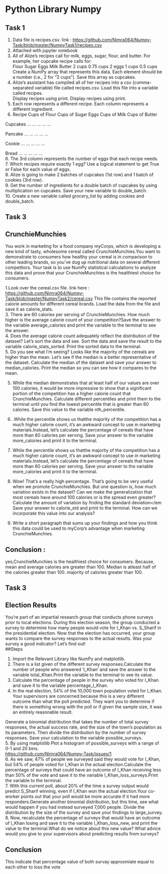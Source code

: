 # Python Library Numpy
## Task 1
1. Data file is recipes.csv. link : https://github.com/Nimra064/Numpy-Task/blob/master/NumpyTask1/recipes.csv  <br>
2. Attached with jupyter notebook <br>
3. All of Alize’s recipes call for milk, eggs, sugar, flour, and butter. For example, her cupcake recipe calls for: <br>
Flour Sugar Eggs Milk Butter 2 cups 0.75 cups 2 eggs 1 cups 0.5 cups Create a NumPy array that represents this data. Each element should be a number (i.e., 2 for “2 cups”). Save this array as cupcakes.<br>
3. Alize’s assistant has compiled all of her recipes into a csv (comma-separated variable) file called recipes.csv. Load this file into a variable called recipes.<br>
Display recipes using print. Display recipes using print.<br>
4. Each row represents a different recipe. Each column represents a different ingredient.<br>
5. Recipe Cups of Flour Cups of Sugar Eggs Cups of Milk Cups of Butter<br>

Cupcakes … … … … … <br>

Pancake … … … … … <br>

Cookie … … … … … <br>

Bread … … … … … <br>
6. The 3rd column represents the number of eggs that each recipe needs. <br>
7. Which recipes require exactly 1 egg? Use a logical statement to get True or False for each value of eggs. <br>
8. Alize is going to make 2 batches of cupcakes (1st row) and 1 batch of cookies (3rd row). <br>
9. Get the number of ingredients for a double batch of cupcakes by using multiplication on cupcakes. Save your new variable to double_batch. <br>
10. Create a new variable called grocery_list by adding cookies and double_batch. <br>


## Task 3
## CrunchieMunchies
You work in marketing for a food company myCorps, which is developing a new kind of tasty, wholesome cereal called CrunchieMunchies.You want to demonstrate to consumers how healthy your cereal is in comparison to other leading brands, so you’ve dug up nutritional data on several different competitors. Your task is to use NumPy statistical calculations to analyze this data and prove that your CrunchieMunchies is the healthiest choice for consumers.<br>

1.Look over the cereal.csv file. link here : https://github.com/Nimra064/Numpy-Task/blob/master/NumpyTask2/cereal.csv  This file contains the reported calorie amounts for different cereal brands. Load the data from the file and save it as calorie_stats.<br>
3. There are 60 calories per serving of CrunchieMunchies. How much higher is the average calorie count of your competition?Save the answer to the variable average_calories and print the variable to the terminal to see the answer. <br>
4. Does the average calorie count adequately reflect the distribution of the dataset? Let’s sort the data and see. Sort the data and save the result to the variable calorie_stats_sorted. Print the sorted data to the terminal. <br>
5. Do you see what I’m seeing? Looks like the majority of the cereals are higher than the mean. Let’s see if the median is a better representative of the dataset.
Calculate the median of the dataset and save your answer to median_calories. Print the median so you can see how it compares to the mean.<br>

5. While the median demonstrates that at least half of our values are over 100 calories, it would be more impressive to show that a significant portion of the competition has a higher calorie count that CrunchieMunchies. Calculate different percentiles and print them to the terminal until you find the lowest percentile that is greater than 60 calories. Save this value to the variable nth_percentile.<br>

6. .While the percentile shows us thatthe majority of the competition has a much higher calorie count, it’s an awkward concept to use in marketing materials.Instead, let’s calculate the percentage of cereals that have more than 60 calories per serving. Save your answer to the variable more_calories and print it to the terminal. <br>

7. While the percentile shows us thatthe majority of the competition has a much higher calorie count, it’s an awkward concept to use in marketing materials.Instead, let’s calculate the percentage of cereals that have more than 60 calories per serving. Save your answer to the variable more_calories and print it to the terminal. <br>

8. Wow! That’s a really high percentage. That’s going to be very useful when we promote CrunchieMunchies. But one question is, how much variation exists in the dataset? Can we make the generalization that most cereals have around 100 calories or is the spread even greater? Calculate the amount of variation by finding the standard deviation</em Save your answer to calorie_std and print to the terminal. How can we incorporate this value into our analysis? <br>

9. Write a short paragraph that sums up your findings and how you think this data could be used to myCorp’s advantage when marketing CrunchieMunchies.<br>
## Conclusion :
yes,CrunchieMunchies is the healthiest choice for consumers. Because, mean and average calories are greater than 100. Median is atleast half of the calories greater than 100. majority of calories greater than 100.

## Task 3
## Election Results
You’re part of an impartial research group that conducts phone surveys prior to local elections. During this election season, the group conducted a survey to determine how many people would vote for I_Khan vs. S_Sharif in the presidential election. Now that the election has occurred, your group wants to compare the survey responses to the actual results. Was your survey a good indicator? Let’s find out! <br> 
##Steps 
1. Import the Relevant Library like NumPy and matplotlib.<br>
2. There is a list given of the different survey responses.Calculate the number of people who answered ‘I_Khan’ and save the answer to the variable total_Khan.Print the variable to the terminal to see its value.<br>
3. Calculate the percentage of people in the survey who voted for I_Khan and save it to the variable percentage_I_Khan.
4. In the real election, 54% of the 10,000 town population voted for I_Khan. Your supervisors are concerned because this is a very different outcome than what the poll predicted. They want you to determine if there is something wrong with the poll or if given the sample size, it was an entirely reasonable result.

Generate a binomial distribution that takes the number of total survey responses, the actual success rate, and the size of the town’s population as its parameters. Then divide the distribution by the number of survey responses. Save your calculation to the variable possible_surveys. <br> 
5. By using matplotlib Plot a histogram of possible_surveys with a range of 0-1 and 20 bins. <br>
https://github.com/Nimra064/Numpy-Task/issues/1 <br>
6. As we saw, 47% of people we surveyed said they would vote for I_Khan, but 54% of people voted for I_Khan in the actual election.Calculate the percentage of surveys that could have an outcome of I_Khan receiving less than 50% of the vote and save it to the variable I_Khan_loss_surveys.Print the variable to the terminal.<br>
7. With this current poll, about 20% of the time a survey output would predict S_Sharif winning, even if I_Khan won the actual election.Your co-worker points out that your poll would be more accurate if it had more responders.Generate another binomial distribution, but this time, see what would happen if you had instead surveyed 7,000 people. Divide the distribution by the size of the survey and save your findings to large_survey.<br>
8. Now, recalculate the percentage of surveys that would have an outcome of I_Khan losing and save it to the variable I_Khan_loss_new, and print the value to the terminal.What do we notice about this new value? What advice would you give to your supervisors about predicting results from surveys? <br>
## Conclusion <br>
This indicate that percentage value of both survay approxmiate equal to each other to loss the vote







